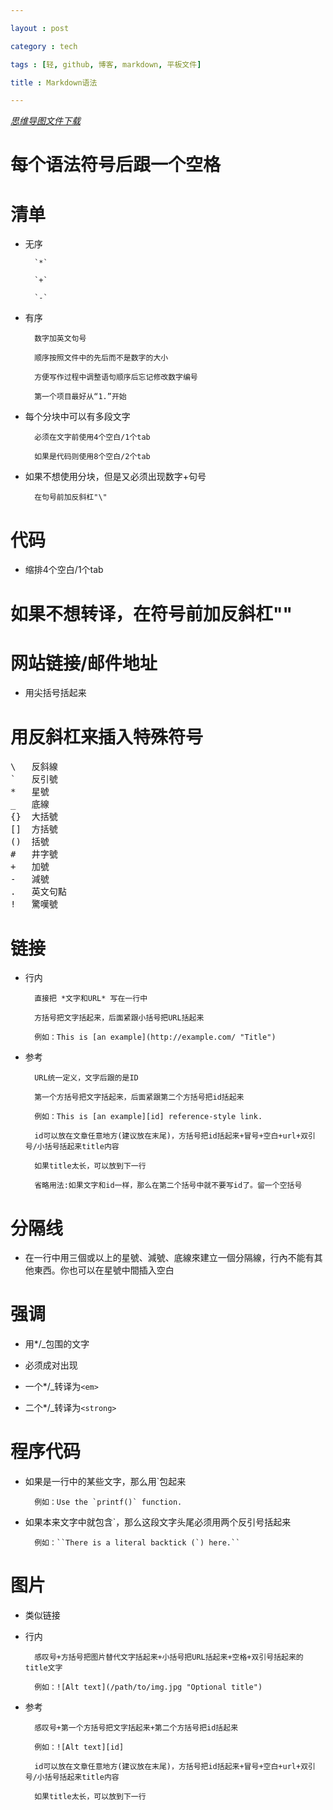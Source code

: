 ```yaml
---

layout : post

category : tech

tags : [轻, github, 博客, markdown, 平板文件]

title : Markdown语法

---
```


<em>

[思维导图文件下载](https://docs.google.com/open?id=0B1DrsqrLRzeIMmhPN3Bvc0ZlZG8)

</em>

# 每个语法符号后跟一个空格

# 清单

- 无序

        `*`

        `+`

        `-`

- 有序

        数字加英文句号

        顺序按照文件中的先后而不是数字的大小

        方便写作过程中调整语句顺序后忘记修改数字编号

        第一个项目最好从“1.”开始

- 每个分块中可以有多段文字

        必须在文字前使用4个空白/1个tab

        如果是代码则使用8个空白/2个tab

- 如果不想使用分块，但是又必须出现数字+句号

        在句号前加反斜杠"\"

# 代码

- 缩排4个空白/1个tab

# 如果不想转译，在符号前加反斜杠"\" 

# 网站链接/邮件地址

- 用尖括号括起来

# 用反斜杠来插入特殊符号

<pre>
\   反斜線
`   反引號
*   星號
_   底線
{}  大括號
[]  方括號
()  括號
#   井字號
+   加號
-   減號
.   英文句點
!   驚嘆號
</pre>

# 链接

- 行内

        直接把 *文字和URL* 写在一行中

        方括号把文字括起来，后面紧跟小括号把URL括起来

        例如：This is [an example](http://example.com/ "Title")

- 参考

        URL统一定义，文字后跟的是ID

        第一个方括号把文字括起来，后面紧跟第二个方括号把id括起来

        例如：This is [an example][id] reference-style link.

        id可以放在文章任意地方(建议放在末尾)，方括号把id括起来+冒号+空白+url+双引号/小括号括起来title内容

        如果title太长，可以放到下一行

        省略用法:如果文字和id一样，那么在第二个括号中就不要写id了。留一个空括号

# 分隔线

- 在一行中用三個或以上的星號、減號、底線來建立一個分隔線，行內不能有其他東西。你也可以在星號中間插入空白

# 强调

- 用*/_包围的文字

- 必须成对出现

- 一个*/_转译为`<em>`

- 二个*/_转译为`<strong>`

# 程序代码

- 如果是一行中的某些文字，那么用`包起来

        例如：Use the `printf()` function.

- 如果本来文字中就包含`，那么这段文字头尾必须用两个反引号括起来

        例如：``There is a literal backtick (`) here.``

# 图片

- 类似链接

- 行内

        感叹号+方括号把图片替代文字括起来+小括号把URL括起来+空格+双引号括起来的title文字

        例如：![Alt text](/path/to/img.jpg "Optional title")

- 参考

        感叹号+第一个方括号把文字括起来+第二个方括号把id括起来

        例如：![Alt text][id]

        id可以放在文章任意地方(建议放在末尾)，方括号把id括起来+冒号+空白+url+双引号/小括号括起来title内容

        如果title太长，可以放到下一行